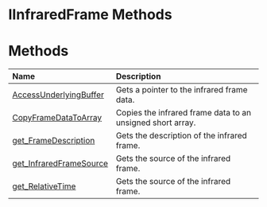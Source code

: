 IInfraredFrame Methods  
======================  

<span id="publicmethodsSection"></span>

Methods  
=======  

<table>
<colgroup>
<col width="30%" />
<col width="60%" />
</colgroup>
<thead>
<tr class="header">
<th align="left">Name</th>
<th align="left">Description</th>
</tr>
</thead>
<tbody>
<tr class="odd">
<td align="left"><a href="Methods/AccessUnderlyingBuffer.md">AccessUnderlyingBuffer</a></td>
<td align="left">Gets a pointer to the infrared frame data.</td>
</tr>
<tr class="even">
<td align="left"><a href="Methods/CopyFrameDataToArray_Method.md">CopyFrameDataToArray</a></td>
<td align="left">Copies the infrared frame data to an unsigned short array.</td>
</tr>
<tr class="odd">
<td align="left"><a href="Methods/get_FrameDescription_Method.md">get_FrameDescription</a></td>
<td align="left">Gets the description of the infrared frame.</td>
</tr>
<tr class="even">
<td align="left"><a href="Methods/get_InfraredFrameSource.md">get_InfraredFrameSource</a></td>
<td align="left">Gets the source of the infrared frame.</td>
</tr>
<tr class="odd">
<td align="left"><a href="Methods/get_RelativeTime_Method.md">get_RelativeTime</a></td>
<td align="left">Gets the source of the infrared frame.</td>
</tr>
</tbody>
</table>



<!--Please do not edit the data in the comment block below.-->
<!--
TOCTitle : IInfraredFrame Methods
RLTitle : IInfraredFrame Methods
KeywordK : IInfraredFrame interface, methods
KeywordA : Methods.T:Microsoft.Kinect.kinect.IInfraredFrame
AssetID : Methods.T:Microsoft.Kinect.kinect.IInfraredFrame
Locale : en-us
CommunityContent : 1
TargetOS : Windows
TopicType : kbSyntax
DocSet : K4Wv2
ProjType : K4Wv2Proj
Technology : Kinect for Windows
Product : Kinect for Windows SDK v2
productversion : 20
-->
